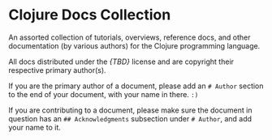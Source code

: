 # Clojure Docs Collection

An assorted collection of tutorials, overviews, reference docs, and
other documentation (by various authors) for the Clojure programming
language.

All docs distributed under the *{TBD}* license and are copyright their
respective primary author(s).

If you are the primary author of a document, please add an `# Author`
section to the end of your document, with your name in there. `:)`

If you are contributing to a document, please make sure the document
in question has an `## Acknowledgments` subsection under `# Author`,
and add your name to it.
